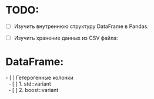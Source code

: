 # TODO:

- [ ] Изучить внутреннюю структуру DataFrame в Pandas.

- [ ] Изучить хранение данных из CSV файла:

# DataFrame:
<p style="line-height: 1.2; margin: 0; padding: 0;">
- [ ] Гетерогенные колонки<br>
&nbsp;&nbsp;- [ ] 1. std::variant<br>
&nbsp;&nbsp;- [ ] 2. boost::variant
</p>
